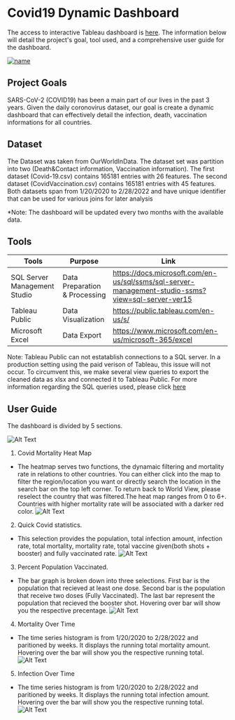 # Covid19 Dynamic Dashboard

The access to interactive Tableau dashboard is [here](https://public.tableau.com/app/profile/jacky1833/viz/Covid19DynamicDashboard/Dashboard). The information below will detail the project's goal, tool used, and a comprehensive user guide for the dashboard.

[![name](https://github.com/Jleung1996/Covid19-Data-Visulization-SQL-Tableau/blob/main/MISC/DashboardDemo1.gif)](https://public.tableau.com/app/profile/jacky1833/viz/Covid19DynamicDashboard/Dashboard)

## Project Goals

SARS-CoV-2 (COVID19) has been a main part of our lives in the past 3 years.
Given the daily coronovirus dataset, 
our goal is create a dynamic dashboard that can effectively detail the infection, death, vaccination informations for all countries.




## Dataset  

The Dataset was taken from OurWorldInData. The dataset set was partition into two (Death&Contact information, Vaccination information).
The first dataset (Covid-19.csv) contains 165181 entries with 26 features. The second dataset (CovidVaccination.csv) contains 165181 entries with 45 features.
Both datasets span from 1/20/2020 to 2/28/2022 and have unique identifier that can be used for various joins for later analysis

*Note: The dashboard will be updated every two months with the available data.

## Tools

| **Tools**                    | **Purpose**                   | **Link**                                                                                          |
|------------------------------|-------------------------------|---------------------------------------------------------------------------------------------------|
| SQL Server Management Studio | Data Preparation & Processing | https://docs.microsoft.com/en-us/sql/ssms/sql-server-management-studio-ssms?view=sql-server-ver15 |
| Tableau Public               | Data Visualization            | https://public.tableau.com/en-us/s/                                                               |
| Microsoft Excel              | Data Export                   | https://www.microsoft.com/en-us/microsoft-365/excel                                               |

Note: Tableau Public can not estatablish connections to a SQL server. In a production setting using the paid verison of Tableau, this issue will not occur. To circumvent this, we make several view queries to export the cleaned data as xlsx and connected it to Tableau Public. For more information regarding the SQL queries used, please click [here](https://github.com/Jleung1996/Covid19-Data-Visulization-SQL-Tableau/blob/main/Code/SQLCovidV2.sql)


## User Guide

The dashboard is divided by 5 sections.

![Alt Text](https://github.com/Jleung1996/Covid19-Data-Visulization-SQL-Tableau/blob/main/MISC/DashboardScreenShotPartition.png)

  1. Covid Mortality Heat Map
  * The heatmap serves two functions, the dynamaic filtering and mortality rate in relations to
  other countries. You can either click into the map to filter the region/location you want or directly search
  the location in the search bar on the top left corner. To return back to World View, please reselect the country that was filtered.The heat map ranges from 0 to 6+. Countries with higher
  mortality rate will be associated with a darker red color.
     ![Alt Text](https://github.com/Jleung1996/Covid19-Data-Visulization-SQL-Tableau/blob/main/MISC/Dashboardheatmap.gif)

  2. Quick Covid statistics.
  * This selection provides the population, total infection amount, infection rate, total mortality, mortality rate, total vaccine given(both shots + booster) and fully vaccinated rate.
     ![Alt Text](https://github.com/Jleung1996/Covid19-Data-Visulization-SQL-Tableau/blob/main/MISC/Header.gif)

  3. Percent Population Vaccinated.
  * The bar graph is broken down into three selections. First bar is the population that recieved at least one dose. Second bar is the population that receive two doses (Fully Vaccinated).
  The last bar represent the population that recieved the booster shot. Hovering over bar will show you the respective precentage.
       ![Alt Text](https://github.com/Jleung1996/Covid19-Data-Visulization-SQL-Tableau/blob/main/MISC/Vaccine.gif)

  4. Mortality Over Time
   * The time series histogram is from 1/20/2020 to 2/28/2022 and paritioned by weeks. It displays the running total mortality amount. Hovering 
  over the bar will show you the respective running total.
       ![Alt Text](https://github.com/Jleung1996/Covid19-Data-Visulization-SQL-Tableau/blob/main/MISC/Mortality.gif)
  5. Infection Over Time

  * The time series histogram is from 1/20/2020 to 2/28/2022 and paritioned by weeks. It displays the running total infection amount. Hovering 
  over the bar will show you the respective running total.
       ![Alt Text](https://github.com/Jleung1996/Covid19-Data-Visulization-SQL-Tableau/blob/main/MISC/Inflection.gif)
    





